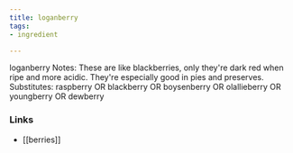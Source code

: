 ```yaml
---
title: loganberry
tags:
- ingredient

---
```

loganberry Notes: These are like blackberries, only they're dark red when ripe and more acidic. They're especially good in pies and preserves. Substitutes: raspberry OR blackberry OR boysenberry OR olallieberry OR youngberry OR dewberry

### Links

* [[berries]]
